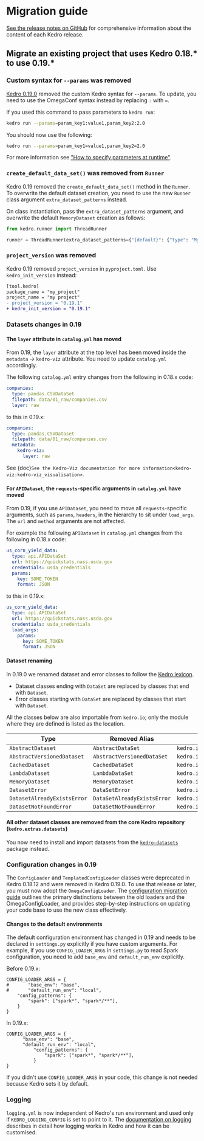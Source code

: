 # Migration guide

[See the release notes on GitHub](https://github.com/kedro-org/kedro/releases/) for comprehensive information about the content of each Kedro release.


## Migrate an existing project that uses Kedro 0.18.* to use 0.19.*

### Custom syntax for `--params` was removed
[Kedro 0.19.0](https://github.com/kedro-org/kedro/releases/tag/0.19.0) removed the custom Kedro syntax for `--params`. To update, you need to use the OmegaConf syntax instead by replacing `:` with `=`.

If you used this command to pass parameters to `kedro run`:

```bash
kedro run --params=param_key1:value1,param_key2:2.0
```
You should now use the following:

```bash
kedro run --params=param_key1=value1,param_key2=2.0
```

For more information see ["How to specify parameters at runtime"](https://docs.kedro.org/en/stable/configuration/parameters.html#how-to-specify-parameters-at-runtime).

### `create_default_data_set()` was removed from `Runner`
Kedro 0.19 removed the `create_default_data_set()` method in the `Runner`. To overwrite the default dataset creation, you need to use the new `Runner` class argument `extra_dataset_patterns` instead.

On class instantiation, pass the `extra_dataset_patterns` argument, and overwrite the default `MemoryDataset` creation as follows:

```python
from kedro.runner import ThreadRunner

runner = ThreadRunner(extra_dataset_patterns={"{default}": {"type": "MyCustomDataset"}})
```

### `project_version` was removed
Kedro 0.19 removed `project_version` in `pyproject.toml`. Use `kedro_init_version` instead:

```diff
[tool.kedro]
package_name = "my_project"
project_name = "my project"
- project_version = "0.19.1"
+ kedro_init_version = "0.19.1"
```

### Datasets changes in 0.19

#### The `layer` attribute in `catalog.yml` has moved
From 0.19, the `layer` attribute at the top level has been  moved inside the `metadata` -> `kedro-viz` attribute. You need to update `catalog.yml` accordingly.

The following `catalog.yml` entry changes from the following in 0.18.x code:

```yaml
companies:
  type: pandas.CSVDataSet
  filepath: data/01_raw/companies.csv
  layer: raw
```

to this in 0.19.x:

```yaml
companies:
  type: pandas.CSVDataset
  filepath: data/01_raw/companies.csv
  metadata:
    kedro-viz:
      layer: raw
```

See {doc}`See the Kedro-Viz documentation for more information<kedro-viz:kedro-viz_visualisation>`.


#### For `APIDataset`, the `requests`-specific arguments in `catalog.yml` have moved
From 0.19, if you use `APIDataset`, you need to move all `requests`-specific arguments, such as `params`, `headers`, in the hierarchy to sit under `load_args`. The `url` and `method` arguments are not affected.

For example the following `APIDataset` in `catalog.yml` changes from the following in 0.18.x code:

```yaml
us_corn_yield_data:
  type: api.APIDataSet
  url: https://quickstats.nass.usda.gov
  credentials: usda_credentials
  params:
    key: SOME_TOKEN
    format: JSON
```

to this in 0.19.x:

```yaml
us_corn_yield_data:
  type: api.APIDataSet
  url: https://quickstats.nass.usda.gov
  credentials: usda_credentials
  load_args:
    params:
      key: SOME_TOKEN
      format: JSON
```

#### Dataset renaming
In 0.19.0 we renamed dataset and error classes to follow the [Kedro lexicon](https://github.com/kedro-org/kedro/wiki/Kedro-documentation-style-guide).

* Dataset classes ending with `DataSet` are replaced by classes that end with `Dataset`.
* Error classes starting with `DataSet` are replaced by classes that start with `Dataset`.

All the classes below are also importable from `kedro.io`; only the module where they are defined is listed as the location.

| Type                        | Removed Alias               | Location                       |
| --------------------------- | --------------------------- | ------------------------------ |
| `AbstractDataset`           | `AbstractDataSet`           | `kedro.io.core`                |
| `AbstractVersionedDataset`  | `AbstractVersionedDataSet`  | `kedro.io.core`                |
| `CachedDataset`             | `CachedDataSet`             | `kedro.io.cached_dataset`      |
| `LambdaDataset`             | `LambdaDataSet`             | `kedro.io.lambda_dataset`      |
| `MemoryDataset`             | `MemoryDataSet`             | `kedro.io.memory_dataset`      |
| `DatasetError`              | `DataSetError`              | `kedro.io.core`                |
| `DatasetAlreadyExistsError` | `DataSetAlreadyExistsError` | `kedro.io.core`                |
| `DatasetNotFoundError`      | `DataSetNotFoundError`      | `kedro.io.core`                |


#### All other dataset classes are removed from the core Kedro repository (`kedro.extras.datasets`)
You now need to install and import datasets from the [`kedro-datasets`](https://github.com/kedro-org/kedro-plugins/tree/main/kedro-datasets) package instead.

### Configuration changes in 0.19

The `ConfigLoader` and `TemplatedConfigLoader` classes were deprecated in Kedro 0.18.12 and were removed in Kedro 0.19.0. To use that release or later, you must now adopt the `OmegaConfigLoader`. The [configuration migration guide](../configuration/config_loader_migration.md) outlines the primary distinctions between the old loaders and the OmegaConfigLoader, and provides step-by-step instructions on updating your code base to use the new class effectively.


#### Changes to the default environments
The default configuration environment has changed in 0.19 and needs to be declared in `settings.py` explicitly if you have custom arguments. For example, if you use `CONFIG_LOADER_ARGS`  in `settings.py` to read Spark configuration, you need to add `base_env` and `default_run_env` explicitly.

Before 0.19.x:

```
CONFIG_LOADER_ARGS = {
#       "base_env": "base",
#       "default_run_env": "local",
    "config_patterns": {
        "spark": ["spark*", "spark*/**"],
    }
}
```

In 0.19.x:

```
CONFIG_LOADER_ARGS = {
      "base_env": "base",
      "default_run_env": "local",
          "config_patterns": {
              "spark": ["spark*", "spark*/**"],
          }
}
```

If you didn't use `CONFIG_LOADER_ARGS` in your code, this change is not needed because Kedro sets it by default.


### Logging
`logging.yml` is now independent of Kedro's run environment and used only if `KEDRO_LOGGING_CONFIG` is set to point to it. The [documentation on logging](https://docs.kedro.org/en/stable/logging/index.html) describes in detail how logging works in Kedro and how it can be customised.
